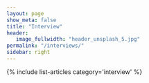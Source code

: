 ```yaml
---
layout: page
show_meta: false
title: "Interview"
header:
   image_fullwidth: "header_unsplash_5.jpg"
permalink: "/interviews/"
sidebar: right
---
```


{% include list-articles category='interview' %}